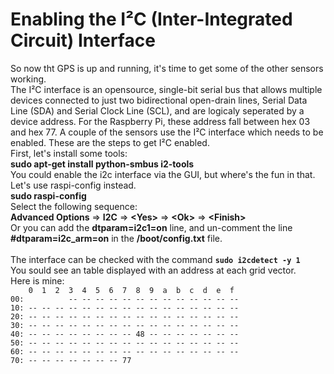 # Enabling the I²C (Inter-Integrated Circuit) Interface
So now tht GPS is up and running, it's time to get some of the other sensors working.<br>
The I²C interface is an opensource, single-bit serial bus that allows multiple devices connected to just two bidirectional open-drain lines, Serial Data Line (SDA) and Serial Clock Line (SCL), and are logicaly seperated by a device address.  For the Raspberry Pi, these address fall between hex 03 and hex 77.
A couple of the sensors use the I²C interface which needs to be enabled.  These are the steps to get I²C enabled.<br>
First, let's install some tools:<br>
<b>sudo apt-get install python-smbus i2-tools</b><br>
You could enable the i2c interface via the GUI, but where's the fun in that.  Let's use raspi-config instead.<br>
<b>sudo raspi-config</b><br>
Select the following sequence:<br>
<b>Advanced Options</b> => <b>I2C</b> => <b>\<Yes></b> => <b>\<Ok></b> => <b>\<Finish></b><br>
Or you can add the <b>dtparam=i2c1=on</b> line, and un-comment the line <b>#dtparam=i2c_arm=on</b> in the <b>/boot/config.txt</b> file.<br>
<br>
The interface can be checked with the command <b>``sudo i2cdetect -y 1``</b><br>
You sould see an table displayed with an address at each grid vector.<br>
Here is mine: <br>
``     0  1  2  3  4  5  6  7  8  9  a  b  c  d  e  f ``<br>
``00:          -- -- -- -- -- -- -- -- -- -- -- -- -- ``<br>
``10: -- -- -- -- -- -- -- -- -- -- -- -- -- -- -- -- ``<br>
``20: -- -- -- -- -- -- -- -- -- -- -- -- -- -- -- -- ``<br>
``30: -- -- -- -- -- -- -- -- -- -- -- -- -- -- -- -- ``<br>
``40: -- -- -- -- -- -- -- -- 48 -- -- -- -- -- -- -- ``<br>
``50: -- -- -- -- -- -- -- -- -- -- -- -- -- -- -- -- ``<br>
``60: -- -- -- -- -- -- -- -- -- -- -- -- -- -- -- -- ``<br>
``70: -- -- -- -- -- -- -- 77                         ``<br>
<br>
<br>
<br>



